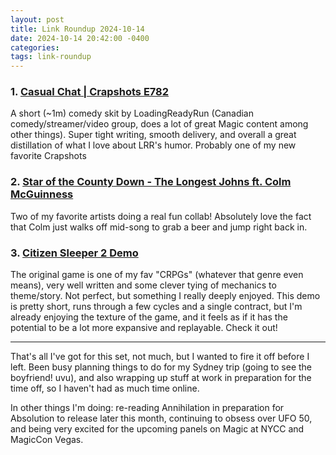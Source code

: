 ```yaml
---
layout: post
title: Link Roundup 2024-10-14
date: 2024-10-14 20:42:00 -0400
categories: 
tags: link-roundup
---
```

### 1. [Casual Chat | Crapshots E782](https://www.youtube.com/watch?v=NAldLejDjeY)

A short (~1m) comedy skit by LoadingReadyRun (Canadian comedy/streamer/video group, does a lot of great Magic content among other things). Super tight writing, smooth delivery, and overall a great distillation of what I love about LRR's humor. Probably one of my new favorite Crapshots

### 2. [Star of the County Down - The Longest Johns ft. Colm McGuinness](https://www.youtube.com/watch?v=J7KeQzhfOQE)

Two of my favorite artists doing a real fun collab! Absolutely love the fact that Colm just walks off mid-song to grab a beer and jump right back in.

### 3. [Citizen Sleeper 2 Demo](https://store.steampowered.com/app/3198860/Citizen_Sleeper_2_Starward_Vector__Hexport_Demo/)

The original game is one of my fav "CRPGs" (whatever that genre even means), very well written and some clever tying of mechanics to theme/story. Not perfect, but something I really deeply enjoyed. This demo is pretty short, runs through a few cycles and a single contract, but I'm already enjoying the texture of the game, and it feels as if it has the potential to be a lot more expansive and replayable. Check it out!

---

That's all I've got for this set, not much, but I wanted to fire it off before I left. Been busy planning things to do for my Sydney trip (going to see the boyfriend! uvu), and also wrapping up stuff at work in preparation for the time off, so I haven't had as much time online.

In other things I'm doing: re-reading Annihilation in preparation for Absolution to release later this month, continuing to obsess over UFO 50, and being very excited for the upcoming panels on Magic at NYCC and MagicCon Vegas.
